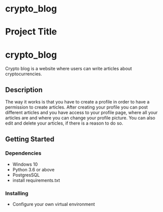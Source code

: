 # crypto_blog



# Project Title

# crypto_blog

Crypto blog is a website where users can write articles about cryptocurrencies.

## Description

The way it works is that you have to create a profile in order to have a permission to create articles.
After creating your profile you can post different articles and you have access to your profile page, where all your articles are and where you can change your profile picture.
You can also edit and delete your articles, if there is a reason to do so.

## Getting Started

### Dependencies

* Windows 10
* Python 3.6 or above
* PostgresSQL
* install requirements.txt 

### Installing

* Configure your own virtual environment
